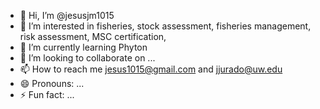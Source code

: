 - 👋 Hi, I’m @jesusjm1015
- 👀 I’m interested in fisheries, stock assessment, fisheries management, risk assessment, MSC certification, 
- 🌱 I’m currently learning Phyton
- 💞️ I’m looking to collaborate on ...
- 📫 How to reach me jesus1015@gmail.com   and   jjurado@uw.edu
- 😄 Pronouns: ...
- ⚡ Fun fact: ...

<!---
jesusjm1015/jesusjm1015 is a ✨ special ✨ repository because its `README.md` (this file) appears on your GitHub profile.
You can click the Preview link to take a look at your changes.
--->
